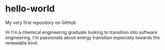 # hello-world
My very first repository on GitHub

Hi I'm a chemical engineering graduate looking to transition into software engineering. I'm passionate about energy transition especially towards the renewable kind.
